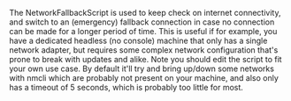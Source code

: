 The NetworkFallbackScript is used to keep check on internet connectivity, and switch to an (emergency) fallback connection in case no connection can be made for a longer period of time.
This is useful if for example, you have a dedicated headless (no console) machine that only has a single network adapter, but requires some complex network configuration that's prone to break with updates and alike.
Note you should edit the script to fit your own use case. By default it'll try and bring up/down some networks with nmcli which are probably not present on your machine, and also only has a timeout of 5 seconds, which is probably too little for most.
